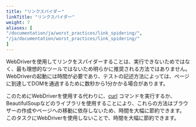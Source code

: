 ```yaml
---
title: "リンクスパイダー"
linkTitle: "リンクスパイダー"
weight: 7
aliases: [
"/documentation/ja/worst_practices/link_spidering/",
"/ja/documentation/worst_practices/link_spidering/"
] 
---
```



WebDriverを使用してリンクをスパイダーすることは、実行できないためではなく、最も理想的なツールではないため明らかに推奨される方法ではありません。
WebDriverの起動には時間が必要であり、テストの記述方法によっては、ページに到達してDOMを通過するために数秒から1分かかる場合があります。

このためにWebDriverを使用する代わりに、[curl](//curl.haxx.se/) コマンドを実行するか、BeautifulSoupなどのライブラリを使用することにより、これらの方法はブラウザーの作成やページへの移動に依存しないため、時間を大幅に節約できます。
このタスクにWebDriverを使用しないことで、時間を大幅に節約できます。
